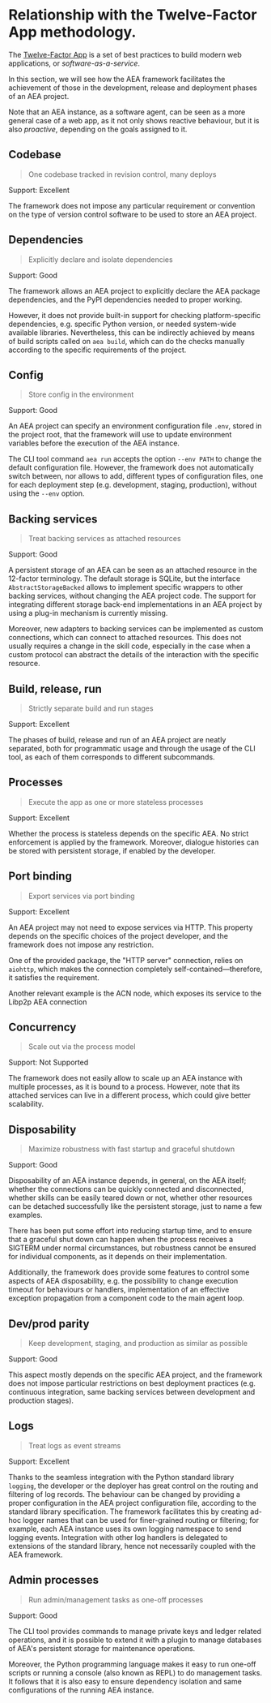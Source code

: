 # Relationship with the Twelve-Factor App methodology.

The <a href="https://12factor.net/" target="_blank">Twelve-Factor App</a> is
a set of best practices to build modern
web applications, or *software-as-a-service*.

In this section, we will see how the AEA framework
facilitates the achievement of those
in the development, release and deployment 
phases of an AEA project. 

Note that an AEA instance, as a software agent,
can be seen as a more general case of a web app,
as it not only shows reactive behaviour,
but it is also *proactive*, depending
on the goals assigned to it.

## Codebase

> One codebase tracked in revision control, many deploys

Support: Excellent

The framework does not impose any particular requirement
or convention on the type of version control
software to be used to store an AEA project.

## Dependencies

> Explicitly declare and isolate dependencies

Support: Good

The framework allows an AEA project to explicitly declare
the AEA package dependencies, and the PyPI dependencies 
needed to proper working.

However, it does not provide built-in support
for checking platform-specific dependencies,
e.g. specific Python version, or needed system-wide available libraries.
Nevertheless, this can be indirectly achieved
by means of build scripts called on `aea build`,
which can do the checks manually according to the specific
requirements of the project.


## Config

> Store config in the environment

Support: Good

An AEA project can specify an environment configuration
file `.env`, stored in the project root,
that the framework will use to update 
environment variables before the execution of the AEA instance.

The CLI tool command `aea run` accepts the option `--env PATH`
to change the default configuration file.
However, the framework does not
automatically switch between, nor allows to add, 
different types of configuration files, one for each
deployment step (e.g. development, staging, production),
without using the `--env` option.

## Backing services

> Treat backing services as attached resources

Support: Good

A persistent storage of an AEA can be seen 
as an attached resource in the 12-factor terminology. 
The default storage is SQLite, but the interface 
`AbstractStorageBacked` allows to implement
specific wrappers to other backing services,
without changing the AEA project code.
The support for integrating
different storage back-end implementations in an AEA project
by using a plug-in mechanism is currently missing. 

Moreover, new adapters to backing services
can be implemented as custom connections, which 
can connect to attached resources.
This does not usually requires a change
in the skill code, especially
in the case when a custom protocol
can abstract the details of the interaction with 
the specific resource.


## Build, release, run

> Strictly separate build and run stages

Support: Excellent

The phases of build, release and run
of an AEA project are neatly separated,
both for programmatic usage
and through the usage of the CLI tool,
as each of them corresponds to different subcommands.

## Processes

> Execute the app as one or more stateless processes

Support: Excellent

Whether the process is stateless depends on the specific AEA. 
No strict enforcement is applied by the framework.
Moreover, dialogue histories can be stored
with persistent storage, if enabled by the developer.

## Port binding

> Export services via port binding

Support: Excellent

An AEA project may not need to expose services via HTTP.
This property depends on the specific choices of
the project developer, and the framework does not 
impose any restriction.

One of the provided package, the "HTTP server" connection, 
relies on `aiohttp`, which makes the connection completely
self-contained—therefore, it satisfies the requirement. 

Another relevant example is the ACN node, which 
exposes its service to the Libp2p AEA connection

## Concurrency

> Scale out via the process model

Support: Not Supported

The framework does not easily allow to scale up an
AEA instance with multiple processes,
as it is bound to a process.
However, note that its attached services
can live in a different process, which could
give better scalability.

## Disposability

> Maximize robustness with fast startup and graceful shutdown

Support: Good

Disposability of an AEA instance
depends, in general, on the AEA itself;
whether the connections can be quickly 
connected and disconnected,
whether skills can be easily teared
down or not, whether other resources
can be detached successfully like 
the persistent storage,
just to name a few examples.

There has been put some effort into 
reducing startup time, and to ensure
that a graceful shut down can happen 
when the process receives a SIGTERM
under normal circumstances,
but robustness cannot be ensured for individual components,
as it depends on their implementation.

Additionally,
the framework does provide some features to 
control some aspects of AEA disposability,
e.g. the possibility to change
execution timeout for behaviours or handlers, 
implementation of an effective exception propagation
from a component code to the main agent loop.

## Dev/prod parity

> Keep development, staging, and production as similar as possible

Support: Good

This aspect mostly depends on the specific AEA project,
and the framework does not impose particular restrictions
on best deployment practices (e.g. continuous integration,
same backing services between development
and production stages). 

## Logs

> Treat logs as event streams

Support: Excellent

Thanks to the seamless integration with the 
Python standard library `logging`,
the developer or the deployer has great control
on the routing and filtering of log records.
The behaviour can be changed by providing
a proper configuration in the AEA project configuration file,
according to the standard library specification.
The framework facilitates this 
by creating ad-hoc logger names that can be used
for finer-grained routing or filtering;
for example, each AEA instance uses its own 
logging namespace to send logging events.
Integration with other log handlers
is delegated to extensions of the standard library,
hence not necessarily coupled with the AEA framework.

## Admin processes

> Run admin/management tasks as one-off processes

Support: Good

The CLI tool provides commands to
manage private keys and ledger related operations, and 
it is possible to extend it with a plugin to manage databases of AEA's persistent storage
for maintenance operations.

Moreover, the Python programming language
makes it easy to run one-off scripts or running a console
(also known as REPL) to do management tasks.
It follows that it is also easy to ensure
dependency isolation and same configurations
of the running AEA instance.

